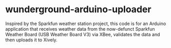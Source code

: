 wunderground-arduino-uploader
=============================


Inspired by the Sparkfun weather station project, this code is for an Arduino application that receives weather data from the now-defunct Sparkfun Weather Board (USB Weather Board V3) via XBee, validates the data and then uploads it to Xively.


